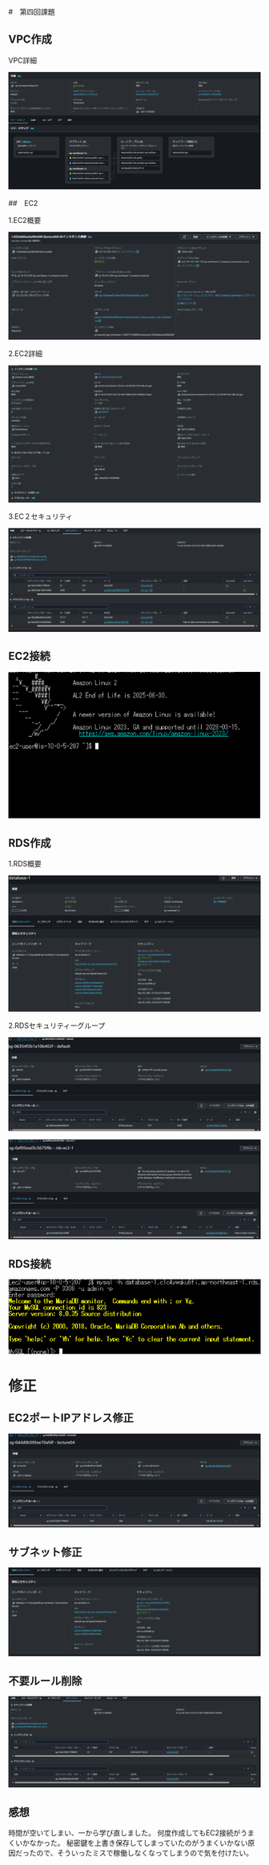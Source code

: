 #　第四回課題

## VPC作成

VPC詳細

![VPC詳細](image04/VPC詳細.png)

##　EC2

1.EC2概要

![EC2概要](image04/EC2概要.png)


2.EC2詳細

![EC2詳細](image04/EC2詳細.png)

3.EC２セキュリティ

![EC2セキュリティ課題用](image04/EC2セキュリティ課題用.png)



## EC2接続

![EC2接続](image04/EC2接続.png)


## RDS作成

1.RDS概要

![RDS概要](image04/RDS概要.png)

2.RDSセキュリティーグループ

![RDSセキュリティグループ](image04/RDSセキュリティ.png)


![RDSセキュリティグループ2](image04/RDSセキュリティ2.png)


## RDS接続

![RDS接続](image04/RDS接続.png)



# 修正


## EC2ポートIPアドレス修正


![EC2ポートIPアドレス修正](image04/EC2IP変更.png)

## サブネット修正


![RDSサブネット](image04/RDS概要差し替え.png)


## 不要ルール削除


![不要ルール削除](image04/ルール変更.png)

## 感想

時間が空いてしまい、一から学び直しました。
何度作成してもEC2接続がうまくいかなかった。
秘密鍵を上書き保存してしまっていたのがうまくいかない原因だったので、そういったミスで稼働しなくなってしまうので気を付けたい。